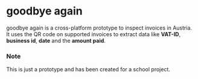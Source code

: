 # goodbye again

goodbye again is a cross-platform prototype to inspect invoices in Austria.
It uses the QR code on supported invoices to extract data like **VAT-ID**, **business id**, **date** and the **amount paid**.

### Note
This is just a prototype and has been created for a school project.